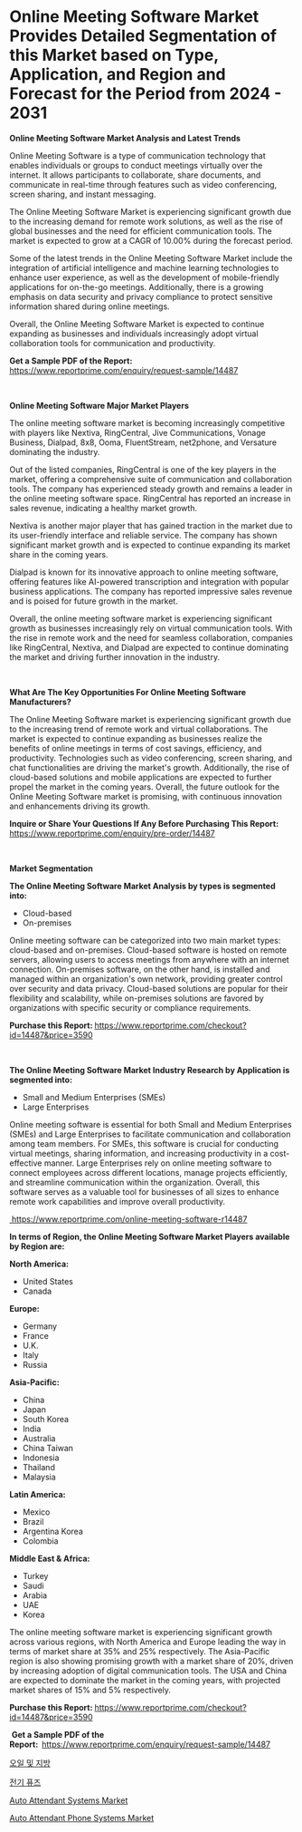 <p><h1>Online Meeting Software Market Provides Detailed Segmentation of this Market based on Type, Application, and Region and Forecast for the Period from 2024 - 2031</h1></p><p><strong>Online Meeting Software Market Analysis and Latest Trends</strong></p>
<p><p>Online Meeting Software is a type of communication technology that enables individuals or groups to conduct meetings virtually over the internet. It allows participants to collaborate, share documents, and communicate in real-time through features such as video conferencing, screen sharing, and instant messaging.</p><p>The Online Meeting Software Market is experiencing significant growth due to the increasing demand for remote work solutions, as well as the rise of global businesses and the need for efficient communication tools. The market is expected to grow at a CAGR of 10.00% during the forecast period.</p><p>Some of the latest trends in the Online Meeting Software Market include the integration of artificial intelligence and machine learning technologies to enhance user experience, as well as the development of mobile-friendly applications for on-the-go meetings. Additionally, there is a growing emphasis on data security and privacy compliance to protect sensitive information shared during online meetings.</p><p>Overall, the Online Meeting Software Market is expected to continue expanding as businesses and individuals increasingly adopt virtual collaboration tools for communication and productivity.</p></p>
<p><strong>Get a Sample PDF of the Report:&nbsp;</strong> <a href="https://www.reportprime.com/enquiry/request-sample/14487">https://www.reportprime.com/enquiry/request-sample/14487</a></p>
<p>&nbsp;</p>
<p><strong>Online Meeting Software Major Market Players</strong></p>
<p><p>The online meeting software market is becoming increasingly competitive with players like Nextiva, RingCentral, Jive Communications, Vonage Business, Dialpad, 8x8, Ooma, FluentStream, net2phone, and Versature dominating the industry.</p><p>Out of the listed companies, RingCentral is one of the key players in the market, offering a comprehensive suite of communication and collaboration tools. The company has experienced steady growth and remains a leader in the online meeting software space. RingCentral has reported an increase in sales revenue, indicating a healthy market growth.</p><p>Nextiva is another major player that has gained traction in the market due to its user-friendly interface and reliable service. The company has shown significant market growth and is expected to continue expanding its market share in the coming years.</p><p>Dialpad is known for its innovative approach to online meeting software, offering features like AI-powered transcription and integration with popular business applications. The company has reported impressive sales revenue and is poised for future growth in the market.</p><p>Overall, the online meeting software market is experiencing significant growth as businesses increasingly rely on virtual communication tools. With the rise in remote work and the need for seamless collaboration, companies like RingCentral, Nextiva, and Dialpad are expected to continue dominating the market and driving further innovation in the industry.</p></p>
<p>&nbsp;</p>
<p><strong>What Are The Key Opportunities For Online Meeting Software Manufacturers?</strong></p>
<p><p>The Online Meeting Software market is experiencing significant growth due to the increasing trend of remote work and virtual collaborations. The market is expected to continue expanding as businesses realize the benefits of online meetings in terms of cost savings, efficiency, and productivity. Technologies such as video conferencing, screen sharing, and chat functionalities are driving the market's growth. Additionally, the rise of cloud-based solutions and mobile applications are expected to further propel the market in the coming years. Overall, the future outlook for the Online Meeting Software market is promising, with continuous innovation and enhancements driving its growth.</p></p>
<p><strong>Inquire or Share Your Questions If Any Before Purchasing This Report:</strong> <a href="https://www.reportprime.com/enquiry/pre-order/14487">https://www.reportprime.com/enquiry/pre-order/14487</a></p>
<p>&nbsp;</p>
<p><strong>Market Segmentation</strong></p>
<p><strong>The Online Meeting Software Market Analysis by types is segmented into:</strong></p>
<p><ul><li>Cloud-based</li><li>On-premises</li></ul></p>
<p><p>Online meeting software can be categorized into two main market types: cloud-based and on-premises. Cloud-based software is hosted on remote servers, allowing users to access meetings from anywhere with an internet connection. On-premises software, on the other hand, is installed and managed within an organization's own network, providing greater control over security and data privacy. Cloud-based solutions are popular for their flexibility and scalability, while on-premises solutions are favored by organizations with specific security or compliance requirements.</p></p>
<p><strong>Purchase this Report:&nbsp;</strong><a href="https://www.reportprime.com/checkout?id=14487&price=3590">https://www.reportprime.com/checkout?id=14487&price=3590</a></p>
<p>&nbsp;</p>
<p><strong>The Online Meeting Software Market Industry Research by Application is segmented into:</strong></p>
<p><ul><li>Small and Medium Enterprises (SMEs)</li><li>Large Enterprises</li></ul></p>
<p><p>Online meeting software is essential for both Small and Medium Enterprises (SMEs) and Large Enterprises to facilitate communication and collaboration among team members. For SMEs, this software is crucial for conducting virtual meetings, sharing information, and increasing productivity in a cost-effective manner. Large Enterprises rely on online meeting software to connect employees across different locations, manage projects efficiently, and streamline communication within the organization. Overall, this software serves as a valuable tool for businesses of all sizes to enhance remote work capabilities and improve overall productivity.</p></p>
<p><a href="https://www.reportprime.com/online-meeting-software-r14487">&nbsp;https://www.reportprime.com/online-meeting-software-r14487</a></p>
<p><strong>In terms of Region, the Online Meeting Software Market Players available by Region are:</strong></p>
<p>
    <p> <strong> North America: </strong>
        <ul>
            <li>United States</li>
            <li>Canada</li>
        </ul>
        </p> 
    <p> <strong> Europe: </strong>
        <ul>
            <li>Germany</li>
            <li>France</li>
            <li>U.K.</li>
            <li>Italy</li>
            <li>Russia</li>
        </ul>
        </p> 
    <p> <strong> Asia-Pacific: </strong>
        <ul>
            <li>China</li>
            <li>Japan</li>
            <li>South Korea</li>
            <li>India</li>
            <li>Australia</li>
            <li>China Taiwan</li>
            <li>Indonesia</li>
            <li>Thailand</li>
            <li>Malaysia</li>
        </ul>
        </p> 
    <p> <strong> Latin America: </strong>
        <ul>
            <li>Mexico</li>
            <li>Brazil</li>
            <li>Argentina Korea</li>
            <li>Colombia</li>
        </ul>
        </p> 
    <p> <strong> Middle East & Africa: </strong>
        <ul>
            <li>Turkey</li>
            <li>Saudi</li>
            <li>Arabia</li>
            <li>UAE</li>
            <li>Korea</li>
        </ul>
    </p>
    </p>
<p><p>The online meeting software market is experiencing significant growth across various regions, with North America and Europe leading the way in terms of market share at 35% and 25% respectively. The Asia-Pacific region is also showing promising growth with a market share of 20%, driven by increasing adoption of digital communication tools. The USA and China are expected to dominate the market in the coming years, with projected market shares of 15% and 5% respectively.</p></p>
<p><strong>Purchase this Report: </strong><a href="https://www.reportprime.com/checkout?id=14487&price=3590">https://www.reportprime.com/checkout?id=14487&price=3590</a></p>
<p>&nbsp;<strong>Get a Sample PDF of the Report:&nbsp;&nbsp;</strong><a href="https://www.reportprime.com/enquiry/request-sample/14487">https://www.reportprime.com/enquiry/request-sample/14487</a></p>
<p><strong></strong></p>
<p><p><a href="https://github.com/RonSpencer61/Market-Research-Report-List-1/blob/main/961846675400.md">오일 및 지방</a></p><p><a href="https://github.com/CarmellaLang1/Market-Research-Report-List-1/blob/main/446473575401.md">전기 퓨즈</a></p><p><a href="https://github.com/NaomieConner2023/Market-Research-Report-List-1/blob/main/auto-attendant-systems-market.md">Auto Attendant Systems Market</a></p><p><a href="https://github.com/EbonyHane1955/Market-Research-Report-List-1/blob/main/auto-attendant-phone-systems-market.md">Auto Attendant Phone Systems Market</a></p></p>